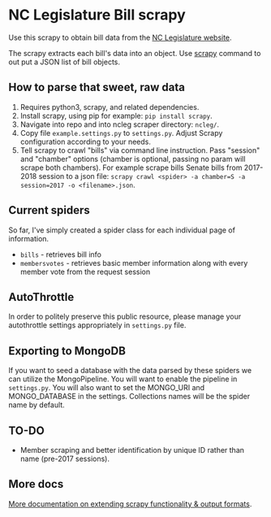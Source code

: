 # NC Legislature Bill scrapy

Use this scrapy to obtain bill data from the [NC Legislature website](http://www.ncleg.net).

The scrapy extracts each bill's data into an object. Use [scrapy](https://github.com/scrapy/scrapy) command to out put a JSON list of bill objects.

## How to parse that sweet, raw data

1. Requires python3, scrapy, and related dependencies.
1. Install scrapy, using pip for example: `pip install scrapy`.
1. Navigate into repo and into ncleg scraper directory: `ncleg/`.
1. Copy file `example.settings.py` to `settings.py`. Adjust Scrapy configuration according to your needs.
1. Tell scrapy to crawl "bills" via command line instruction. Pass "session" and "chamber" options (chamber is optional, passing no param will scrape both chambers). For example scrape bills Senate bills from 2017-2018 session to a json file: `scrapy crawl <spider> -a chamber=S -a session=2017 -o <filename>.json`.

## Current spiders

So far, I've simply created a spider class for each individual page of information.

* `bills` - retrieves bill info
* `membersvotes` - retrieves basic member information along with every member vote from the request session

## AutoThrottle

In order to politely preserve this public resource, please manage your autothrottle settings appropriately in `settings.py` file.

## Exporting to MongoDB

If you want to seed a database with the data parsed by these spiders we can utilize the MongoPipeline. You will want to enable the pipeline in `settings.py`. You will also want to set the MONGO_URI and MONGO_DATABASE in the settings. Collections names will be the spider name by default.

## TO-DO

* Member scraping and better identification by unique ID rather than name (pre-2017 sessions).

## More docs

[More documentation on extending scrapy functionality & output formats](https://doc.scrapy.org/en/latest/topics/commands.html).
